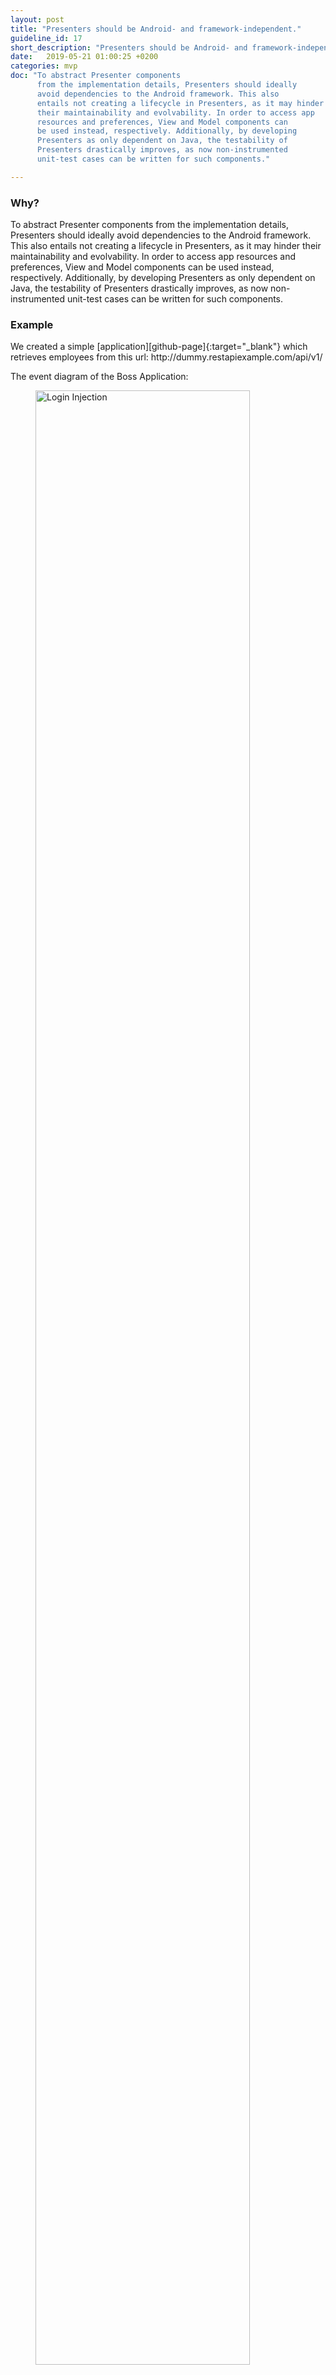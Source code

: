 ```yaml
---
layout: post
title: "Presenters should be Android- and framework-independent."
guideline_id: 17
short_description: "Presenters should be Android- and framework-independent."
date:   2019-05-21 01:00:25 +0200
categories: mvp
doc: "To abstract Presenter components
      from the implementation details, Presenters should ideally
      avoid dependencies to the Android framework. This also
      entails not creating a lifecycle in Presenters, as it may hinder
      their maintainability and evolvability. In order to access app
      resources and preferences, View and Model components can
      be used instead, respectively. Additionally, by developing
      Presenters as only dependent on Java, the testability of
      Presenters drastically improves, as now non-instrumented
      unit-test cases can be written for such components."

---
```

<h3>Why?</h3>
To abstract Presenter components
from the implementation details, Presenters should ideally
avoid dependencies to the Android framework. This also
entails not creating a lifecycle in Presenters, as it may hinder
their maintainability and evolvability. In order to access app
resources and preferences, View and Model components can
be used instead, respectively. Additionally, by developing
Presenters as only dependent on Java, the testability of
Presenters drastically improves, as now non-instrumented
unit-test cases can be written for such components.

<h3>Example</h3>
We created a simple [application][github-page]{:target="_blank"} which retrieves employees from this url: http://dummy.restapiexample.com/api/v1/

The event diagram of the Boss Application:
<figure>
  <img src="/assets/BossApplication_lifecycle.png" alt="Login Injection" width="90%">
</figure>

Each component can easily be tested. 
	Since the MainPresenter has no actual reference to the MainActivity the 
MainPresenter is Android-independent making the presenter testable without an emulator.

<script src="https://gist.github.com/Geertdepont/e8e9996406425a39462b5f03ec0896ff.js"></script>

Check out the [Github page][github-page]{:target="_blank"} to view the complete repository.

<a href="https://github.com/Geertdepont/bachelor_thesis/tree/master/Bossapplication" target="_blank"><button type="button" class="btn btn-primary btn-icon-right">Go to the github page</button></a>

This guideline was extracted from:
<table id="guidelinelinks">
  <tr>
    <th>Id</th>
    <th>Guideline</th>
    <th>URL</th>
  </tr>
    <tr>
      <td>177</td>
      <td>You may need the context to access shared preferences or resources, for example. But you shouldn’t do that in the presenter: you should access to resources in the view and to preferences in the model. By the way, the dependency inversion principle helps a lot in cases like this, when you need to decouple an object.</td>
     <td><a href="https://medium.com/@cervonefrancesco/model-view-presenter-android-guidelines-94970b430ddf" target="_blank">https://medium.com/@cervonefrancesco/model-view-presenter-android-guidelines-94970b430ddf</a></td>
    </tr> 
    <tr>
      <td>119</td>
      <td>Presenter does not depend on Android classes hence improves testability.</td>
     <td><a href="https://dev.to/wahibhaq/a-brief-summary-of-thoughts-on-clean-architecture-and-mvp-48h9" target="_blank">https://dev.to/wahibhaq/a-brief-summary-of-thoughts-on-clean-architecture-and-mvp-48h9</a></td>
    </tr> 
    <tr>
      <td>130</td>
      <td>Don't create a lifecycle in presenter, otherwise your presenter will be tightly connected with the Android component where most have their own differences. This makes the presenter more dependent and highly rigid to modification.</td>
     <td><a href="https://www.pluralsight.com/guides/mvp-with-testing-part-1" target="_blank">https://www.pluralsight.com/guides/mvp-with-testing-part-1</a></td>
    </tr> 
    <tr>
      <td>162</td>
      <td>We can now easily write unit tests for the presenters by mocking the view layer. Before, this code was part of the view layer so we couldn’t unit test it. The whole architecture becomes very testfriendly.</td>
     <td><a href="https://labs.ribot.co.uk/android-application-architecture-8b6e34acda65" target="_blank">https://labs.ribot.co.uk/android-application-architecture-8b6e34acda65</a></td>
    </tr> 
    <tr>
      <td>176</td>
      <td>In order to make the previous principle really effective (improving testability), make sure that presenter doesn’t depend on Android classes. Write the presenter using just Java dependencies for two reasons: firstly you are abstracting presenter from implementation details (Android framework) and consequently, you can write noninstrumented tests for the presenter (even without Robolectric), running tests faster on your local JVM and without an emulator.</td>
     <td><a href="https://medium.com/@cervonefrancesco/model-view-presenter-android-guidelines-94970b430ddf" target="_blank">https://medium.com/@cervonefrancesco/model-view-presenter-android-guidelines-94970b430ddf</a></td>
    </tr> 
       
</table>

[github-page]: https://github.com/Geertdepont/bachelor_thesis/tree/master/Bossapplication

